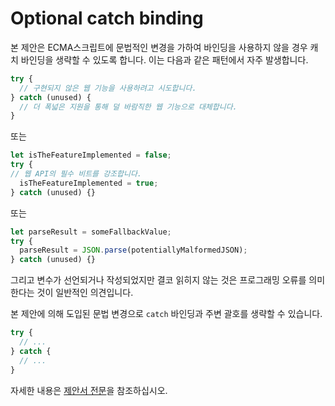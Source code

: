 # Optional catch binding

본 제안은 ECMA스크립트에 문법적인 변경을 가하여 바인딩을 사용하지 않을 경우 캐치 바인딩을 생략할 수 있도록 합니다. 이는 다음과 같은 패턴에서 자주 발생합니다.
```js
try {
  // 구현되지 않은 웹 기능을 사용하려고 시도합니다.
} catch (unused) {
  // 더 폭넓은 지원을 통해 덜 바람직한 웹 기능으로 대체합니다.
}
```
또는
```js
let isTheFeatureImplemented = false;
try {
// 웹 API의 필수 비트를 강조합니다.
  isTheFeatureImplemented = true;
} catch (unused) {}
```
또는
```js
let parseResult = someFallbackValue;
try {
  parseResult = JSON.parse(potentiallyMalformedJSON);
} catch (unused) {}
```
그리고 변수가 선언되거나 작성되었지만 결코 읽히지 않는 것은 프로그래밍 오류를 의미한다는 것이 일반적인 의견입니다.

본 제안에 의해 도입된 문법 변경으로 `catch` 바인딩과 주변 괄호를 생략할 수 있습니다.
```js
try {
  // ...
} catch {
  // ...
}
```
자세한 내용은 [제안서 전문](https://tc39.es/proposal-optional-catch-binding/)을 참조하십시오.